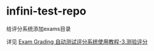 # infini-test-repo
给评分系统添加exams目录

详见 [Exam Grading 自动测试评分系统使用教程-3.测验评分](https://github.com/LearningInfiniTensor/.github/blob/main/exam-grading-user-guide/doc.md#3-%E6%B5%8B%E9%AA%8C%E8%AF%84%E5%88%86)
